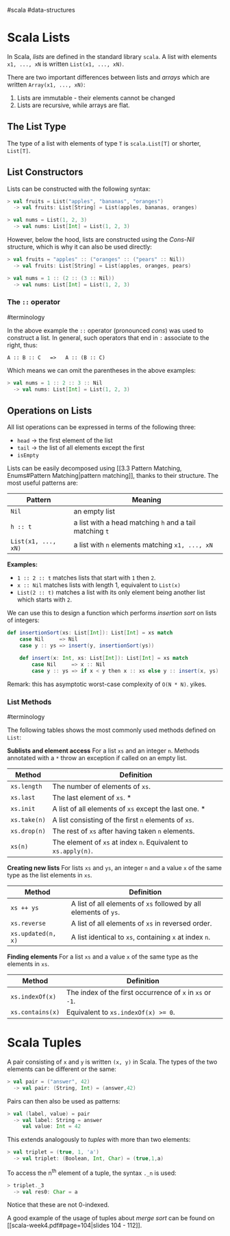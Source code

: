 #scala #data-structures 
# Scala Lists
In Scala, *lists* are defined in the standard library `scala`. 
A list with elements `x1, ..., xN` is written `List(x1, ..., xN)`.

There are two important differences between lists and *arrays* which are written `Array(x1, ..., xN)`:
1. Lists are immutable - their elements cannot be changed
2. Lists are recursive, while arrays are flat.

## The List Type
The type of a list with elements of type `T` is `scala.List[T]` or shorter, `List[T]`.

## List Constructors
Lists can be constructed with the following syntax:
```Scala
> val fruits = List("apples", "bananas", "oranges")
  -> val fruits: List[String] = List(apples, bananas, oranges)

> val nums = List(1, 2, 3)
  -> val nums: List[Int] = List(1, 2, 3)
```

However, below the hood, lists are constructed using the *Cons-Nil* structure, which is why it can also be used directly:
```Scala
> val fruits = "apples" :: ("oranges" :: ("pears" :: Nil))
  -> val fruits: List[String] = List(apples, oranges, pears)

> val nums = 1 :: (2 :: (3 :: Nil))
  -> val nums: List[Int] = List(1, 2, 3)
```

### The `::` operator
#terminology 

In the above example the `::` operator (pronounced *cons*) was used to construct a list. In general, such operators that end in `:` associate to the right, thus:
```
A :: B :: C   =>   A :: (B :: C)
```
Which means we can omit the parentheses in the above examples:
```Scala
> val nums = 1 :: 2 :: 3 :: Nil
  -> val nums: List[Int] = List(1, 2, 3)
```

## Operations on Lists
All list operations can be expressed in terms of the following three:
- `head` -> the first element of the list
- `tail` -> the list of all elements except the first
- `isEmpty`

Lists can be easily decomposed using [[3.3 Pattern Matching, Enums#Pattern Matching|pattern matching]], thanks to their structure.
The most useful patterns are:

| Pattern | Meaning |
| --- | --- |
| `Nil` | an empty list |
| `h :: t` | a list with a head matching `h` and a tail matching `t` |
| `List(x1, ..., xN)` | a list with `n` elements matching `x1, ..., xN` |

**Examples:**
- `1 :: 2 :: t` matches lists that start with `1` then `2`.
- `x :: Nil` matches lists with length 1, equivalent to `List(x)`
- `List(2 :: t)` matches a list with its only element being another list which starts with `2`.

We can use this to design a function which performs *insertion sort* on lists of integers:
```Scala
def insertionSort(xs: List[Int]): List[Int] = xs match
	case Nil     => Nil
	case y :: ys => insert(y, insertionSort(ys))

	def insert(x: Int, xs: List[Int]): List[Int] = xs match
		case Nil     => x :: Nil
		case y :: ys => if x < y then x :: xs else y :: insert(x, ys)
```
Remark: this has asymptotic worst-case complexity of `O(N * N)`. yikes.

### List Methods
#terminology 

The following tables shows the most commonly used methods defined on `List`:

**Sublists and element access**
For a list `xs` and an integer `n`. Methods annotated with a `*` throw an exception if called on an empty list.

| Method | Definition |
| ------ | ---------- |
| `xs.length` | The number of elements of `xs`. |
| `xs.last` | The last element of `xs`. * |
| `xs.init` | A list of all elements of `xs` except the last one. * |
| `xs.take(n)` | A list consisting of the first `n` elements of `xs`. |
| `xs.drop(n)` | The rest of `xs` after having taken `n` elements. |
| `xs(n)` | The element of `xs` at index `n`. Equivalent to `xs.apply(n)`. |

**Creating new lists**
For lists `xs` and `ys`, an integer `n` and a value `x` of the same type as the list elements in `xs`.

| Method | Definition |
| ------ | ---------- |
| `xs ++ ys` | A list of all elements of `xs` followed by all elements of `ys`. |
| `xs.reverse` | A list of all elements of `xs` in reversed order. |
| `xs.updated(n, x)` | A list identical to `xs`, containing `x` at index `n`. |

**Finding elements**
For a list `xs` and a value `x` of the same type as the elements in `xs`.

| Method | Definition |
| ------ | ---------- |
| `xs.indexOf(x)` | The index of the first occurrence of `x` in `xs` or `-1`. |
| `xs.contains(x)` | Equivalent to `xs.indexOf(x) >= 0`. |

# Scala Tuples
A pair consisting of `x` and `y` is written `(x, y)` in Scala. The types of the two elements can be different or the same:
```Scala
> val pair = ("answer", 42)
  -> val pair: (String, Int) = (answer,42)
```
Pairs can then also be used as patterns:
```Scala
> val (label, value) = pair
  -> val label: String = answer
	 val value: Int = 42
```

This extends analogously to *tuples* with more than two elements:
```Scala
> val triplet = (true, 1, 'a')
  -> val triplet: (Boolean, Int, Char) = (true,1,a)
```
To access the n<sup>th</sup> element of a tuple, the syntax `._n` is used:
```Scala
> triplet._3
  -> val res0: Char = a
```
Notice that these are not 0-indexed.

A good example of the usage of tuples about *merge sort* can be found on [[scala-week4.pdf#page=104|slides 104 - 112]].
